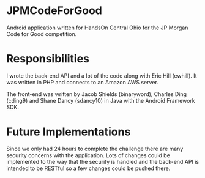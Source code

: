JPMCodeForGood
==============
Android application written for HandsOn Central Ohio for the JP Morgan Code for Good competition.

Responsibilities
================
I wrote the back-end API and a lot of the code along with Eric Hill (ewhill).  It was written in PHP and connects to an Amazon AWS server.

The front-end was written by Jacob Shields (binaryword), Charles Ding (cding9) and Shane Dancy (sdancy10) in Java with the Android Framework SDK.

Future Implementations
======================
Since we only had 24 hours to complete the challenge there are many security concerns with the application.  Lots of changes could be implemented to the way that the security is handled and the back-end API is intended to be RESTful so a few changes could be pushed there.
